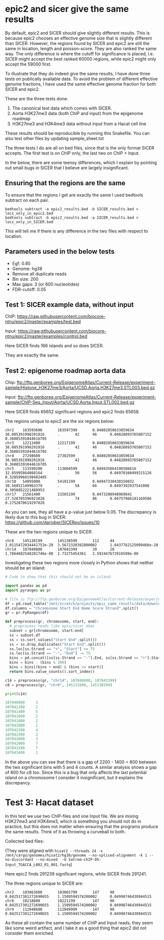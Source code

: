 # epic2 and sicer give the same results

By default, epic2 and SICER should give slightly different results. This is
because epic2 chooses an effective genome size that is slightly different than
SICER. However, the regions found by SICER and epic2 are still the same in
location, length and poisson-score. They are also ranked the same way. The only
difference is where the cutoff for significance is placed, i.e. SICER might
accept the best ranked 60000 regions, while epic2 might only accept the 59000
first.

To illustrate that they do indeed give the same results, I have done three tests
on publically available data. To avoid the problem of different effective genome
fractions, I have used the same effective genome fraction for both SICER and
epic2.

These are the three tests done:

1. The canonical test data which comes with SICER.
2. Aorta H3K27me3 data (both ChIP and input) from the epigenome roadmap
3. H3K27me3 and H3K4me3 data without input from a Hacat cell line

These results should be reproducible by running this Snakefile. You can also
test other files by updating sample_sheet.txt

The three tests I do are all on bed files, since that is the only format SICER
accepts. The first test is on ChIP only, the last two on ChIP + Input.

In the below, there are some teensy differences, which I explain by pointing out
small bugs in SICER that I believe are largely insignificant.

## Ensuring that the regions are the same

To ensure that the regions I get are exactly the same I used bedtools subtract on each pair.

```
bedtools subtract -a epic2_results.bed -b SICER_results.bed > locs_only_in_epic2.bed
bedtools subtract -b epic2_results.bed -a SICER_results.bed > locs_only_in_SICER.bed
```

This will tell me if there is any difference in the two files with respect to location.

## Parameters used in the below tests

* Egf: 0.85
* Genome: hg38
* Remove all duplicate reads
* Bin size: 200
* Max gaps: 3 (or 600 nucleotides)
* FDR-cutoff: 0.05

## Test 1: SICER example data, without input

ChIP: https://raw.githubusercontent.com/biocore-ntnu/epic2/master/examples/test.bed

Input: https://raw.githubusercontent.com/biocore-ntnu/epic2/master/examples/control.bed

Here SICER finds 166 islands and so does SICER.

They are exactly the same.

## Test 2: epigenome roadmap aorta data

Chip: ftp://ftp.genboree.org/EpigenomeAtlas/Current-Release/experiment-sample/Histone_H3K27me3/Aorta/UCSD.Aorta.H3K27me3.STL003.bed.gz

Input: ftp://ftp.genboree.org/EpigenomeAtlas/Current-Release/experiment-sample/ChIP-Seq_Input/Aorta/UCSD.Aorta.Input.STL002.bed.gz

Here SICER finds 65652 significant regions and epic2 finds 65658.

The regions unique to epic2 are the six regions below:

```
chr2    163593600       163597399       0.04802850633859634     36.085391998291016      .       42      46      0.04828893765807152     0.36085391044616705
chr3    12212400        12217199        0.04802850633859634     36.085391998291016      .       42      46      0.04828893765807152     0.36085391044616705
chr4    27298600        27302599        0.04802850633859634     36.085391998291016      .       42      46      0.04828893765807152     0.36085391044616705
chr5    113599200       113604599       0.049435064196586616    32.85995864868164       .       50      56      0.04970160499215126     0.32859960198402405
chr10   54095000        54101199        0.04947330430150032     30.56852149963379       .       58      66      0.0497392937541008      0.3056852221488953
chr17   21561400        21565199        0.0473208948969841      27.528705596923828      .       74      86      0.04757966101169586     0.2752870619297028
```

As you can see, they all have a p-value just below 0.05. The discrepancy is likely due to this bug in SICER:
https://github.com/dariober/SICERpy/issues/10

These are the two regions unique to SICER:

```
chr8    145138199       145138599       112     44      2.0115472034441752e-29  3.5672320382800002      1.6437762125099466e-28
chr14   107040800       107043399       39      20      1.7864682548281746e-08  2.73275454361   2.592447672916509e-08
```

Investigating these two regions more closely in Python shows that neither should be an island:

```python
# Code to show that this should not be an island:

import pandas as pd
import pyranges as pr

# file is ftp://ftp.genboree.org/EpigenomeAtlas/Current-Release/experiment-sample/Histone_H3K27me3/Aorta/UCSD.Aorta.H3K27me3.STL003.bed.gz
df = pd.read_table("/mnt/scratch/projects/epic_same_results/data/download/aorta/chip/aorta_chip.bed.gz", header=None)
df.columns = "Chromosome Start End Name Score Strand".split()
gr = pr.PyRanges(df)

def preprocess(gr, chromosome, start, end):
  # preprocess reads like epic/sicer does
  subset = gr[chromosome, start:end]
  ss = subset.df
  ss = ss.sort_values("Start End".split())
  ss = ss.drop_duplicates("Start End".split())
  ss.loc[ss.Strand == "+", "Start"] += 75
  ss.loc[ss.Strand == "-", "End"] -= 75
  bins = pd.concat([ss[ss.Strand == "-"].End, ss[ss.Strand == "+"].Start])
  bins = bins - (bins % 200)
  bins = bins[(bins < end) & (bins >= start)]
  return bins.value_counts().sort_index()

c14 = preprocess(gr, "chr14", 107040800, 107043399)
c8 = preprocess(gr, "chr8", 145131600, 145138599)

print(c14)

107040800     3
107041200     2
107041400     5
107041600     2
107041800     2
107042000     1
107042200     4
107042400     2
107042600     3
107042800     7
107043200     7
107043400     1
```

In the above you can see that there is a gap of 2200 - 1400 = 800 between the
two significant bins with 5 and 4 counts. A similar analysis shows a gap of 800
for c8 too. Since this is a bug that only affects the last potential island on a
chromosome I consider it insignificant, but it explains the discrepancy.

# Test 3: Hacat dataset

In this test we use two ChIP-files and one Input file. We are mixing H3K27me3
and H3K4me3, which is something you should not do in practice, but this does not
matter when ensuring that the programs produce the same results. Think of it as
throwing a curveball to both.

Collected bed files:

(They were aligned with `hisat2 --threads 24 -x /mnt/cargo/genomes/hisat2/hg38/genome --no-spliced-alignment -k 1 --no-discordant --no-mixed  -U Satrom-chIP-05-Input_TGACCA_L002_R1_001.fastq`)

Here epic2 finds 291239 significant regions, while SICER finds 291241.

The three regions unique to SICER are:

```
chr2    103063600       103065799       147     90      0.042517301272690655    1.1509594574200002      0.04998746438944515
chr8    18218800        18221199        147     90      0.042517301272690655    1.1509594574200002      0.04998746438944515
chr9    112048600       112049999       147     90      0.042517301272690655    1.1509594574200002      0.04998746438944515
```

As these all contain the same number of ChIP and Input reads, they seem like some weird artifact, and I take it as a good thing that epic2 did not consider them enriched.
